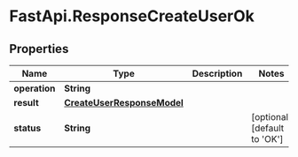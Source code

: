 # FastApi.ResponseCreateUserOk

## Properties

Name | Type | Description | Notes
------------ | ------------- | ------------- | -------------
**operation** | **String** |  | 
**result** | [**CreateUserResponseModel**](CreateUserResponseModel.md) |  | 
**status** | **String** |  | [optional] [default to &#39;OK&#39;]


